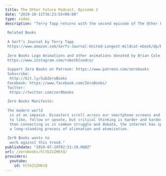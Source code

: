 ```yaml
---
title: The Other Future Podcast, Episode 2
date: "2019-10-11T16:23:55+08:00"
type: video
description: "Terry Tapp returns with the second episode of The Other Future Podcast.
   Related Books   A Serf’s Journal by Terry Tapp https://www.amazon.com/Serfs-Journal-United-Longest-Wildcat-ebook/dp/B07681LLRV
   Zero Books Logo Animations and other animations donated by Brian Cole https://www.instagram.com/robotbloodco/
   Support Zero Books on Patreon: https://www.patreon.com/zerobooks Subscribe:
  http://bit.ly/SubZeroBooks Facebook: https://www.facebook.com/ZeroBooks/ Twitter:
  https://twitter.com/zer0books  Zero Books Manifesto:   The modern world
  is at an impasse. Disasters scroll across our smartphone screens and we’re invited
  to like, follow or upvote, but critical thinking is harder and harder to find. Rather
  than connecting us in common struggle and debate, the internet has sped up and deepened
  a long-standing process of alienation and atomization.   Zer0 Books wants to
  work against this trend."
publishdate: "2019-07-29T02:51:19.000Z"
url: /zerobooks/hltb21ZH6tQ/
providers:
  youtube:
    id: hltb21ZH6tQ
---
```

